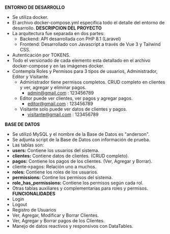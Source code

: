 __ENTORNO DE DESARROLLO__
  - Se utiliza docker.
  - El archivo docker-compose.yml especifica todo el detalle del entorno de desarrollo.
__DESCRIPCION DEL PROYECTO__
- La arquitectura fue separada en dos partes:
  - Backend: API desarrollada con PHP 8.1 (Laravel)
  - Frontend: Desarrollado con Javascript a través de Vue 3 y Tailwind CSS.
- Autenticación por TOKENS.
- Todo el versionado de cada elemento esta detallado en el archivo docker-compose y en las imágenes docker.
- Contempla Roles y Permisos para 3 tipos de usuarios, Administrador, Editor y Visitante.
  - Administrador tiene permisos completos. CRUD completo en clientes y ver, agregar y eliminar pagos.
    - admin@gmail.com : 123456789
  - Editor puede ver clientes, ver pagos y agregar pagos.
    - editor@gmail.com : 123456789
  - Visitante solo puede ver datos de clientes y pagos.
    - visitante@gmail.com : 123456789

__BASE DE DATOS__
-  Se utilizó MySQL y el nombre de la Base de Datos es "anderson".
-  Se adjunta script de la Base de Datos con información de prueba.
-  Las tablas son:
  - __users:__ Contiene los usuarios del sistema.
  - __clientes:__ Contiene datos de clientes. (CRUD completo).
  - __pagos:__ Contiene los pagos de los clientes. (Ver, Agregar y Borrar).
  - cliente->pagos: Relación uno a muchos.
  - __roles:__ Contiene los roles de los usuarios.
  - __permissions:__ Contine los permisos del sistema.
  - __role_has_permissions:__ Contiene los permisos según cada rol.
  - Otras tablas auxiliares y complementarias para roles y permisos.
__FUNCIONALIDADES__
- Login
- Logout
- Registro de Usuarios
- Ver, Agregar, Modificar y Borrar Clientes.
- Ver, Agregar y Borrar pagos de los Clientes.
- Manejo de datos reactivos y responsivos con DataTables.
